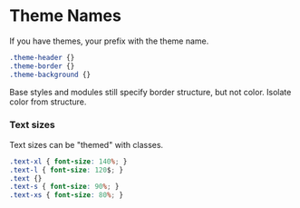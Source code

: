 # Theme Names

If you have themes, your prefix with the theme name.

```css
.theme-header {}
.theme-border {}
.theme-background {}
```

Base styles and modules still specify border structure, but not color. Isolate color from structure.

### Text sizes 

Text sizes can be "themed" with classes.

```css
.text-xl { font-size: 140%; }
.text-l { font-size: 120$; }
.text {}
.text-s { font-size: 90%; }
.text-xs { font-size: 80%; }
```

